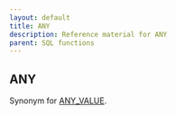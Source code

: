```yaml
---
layout: default
title: ANY
description: Reference material for ANY
parent: SQL functions
---
```


## ANY

Synonym for [ANY_VALUE](#any_value).
